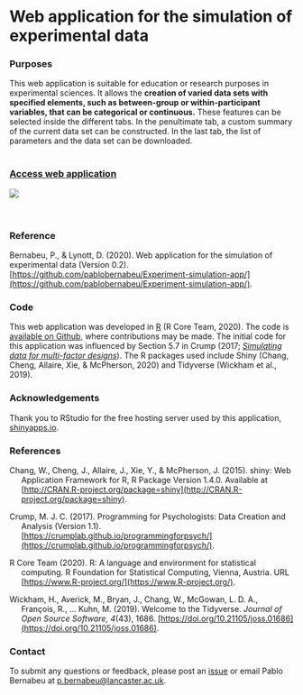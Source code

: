 # Web application for the simulation of experimental data

### Purposes

This web application is suitable for education or research purposes in experimental sciences. It allows the **creation of varied data sets with specified elements, such as between-group or within-participant variables, that can be categorical or continuous.** These features can be selected inside the different tabs. In the penultimate tab, a custom summary of the current data set can be constructed. In the last tab, the list of parameters and the data set can be downloaded.
<br></br>

### [Access web application](https://pablo-bernabeu.shinyapps.io/experimental-data-simulation/)

<a href="https://github.com/pablobernabeu/Experimental-data-simulation/raw/master/Screenshot.png"><img style="display: block; margin-left: auto; margin-right: auto;" src="https://github.com/pablobernabeu/Experimental-data-simulation/raw/master/Screenshot.png" /></a>
<br></br>

### Reference

Bernabeu, P., & Lynott, D. (2020). Web application for the simulation of experimental data (Version 0.2). [https://github.com/pablobernabeu/Experiment-simulation-app/](https://github.com/pablobernabeu/Experiment-simulation-app/).

### Code

This web application was developed in [R](https://www.r-project.org/about.html) (R Core Team, 2020). The code is [available on Github](https://github.com/pablobernabeu/Experiment-simulation-app/blob/master/experiment-simulation.Rmd), where contributions may be made. The initial code for this application was influenced by Section 5.7 in Crump (2017; [*Simulating data for multi-factor designs*](https://crumplab.github.io/programmingforpsych/simulating-and-analyzing-data-in-r.html#simulating-data-for-multi-factor-designs)). The R packages used include Shiny (Chang, Cheng, Allaire, Xie, & McPherson, 2020) and Tidyverse (Wickham et al., 2019).

### Acknowledgements

Thank you to RStudio for the free hosting server used by this application, [shinyapps.io](https://www.shinyapps.io/).

### References

<div style = "text-indent:-1.5em; margin-left:1.5em;">

Chang, W., Cheng, J., Allaire, J., Xie, Y., & McPherson, J. (2015). shiny: Web Application Framework for R, R Package Version 1.4.0. Available at [http://CRAN.R-project.org/package=shiny](http://CRAN.R-project.org/package=shiny).

Crump, M. J. C. (2017). Programming for Psychologists: Data Creation and Analysis (Version 1.1). [https://crumplab.github.io/programmingforpsych/](https://crumplab.github.io/programmingforpsych/).

R Core Team (2020). R: A language and environment for statistical computing. R Foundation for Statistical Computing, Vienna, Austria. URL [https://www.R-project.org/](https://www.R-project.org/).

Wickham, H., Averick, M., Bryan, J., Chang, W., McGowan, L. D. A., Fran&ccedil;ois, R., ... Kuhn, M. (2019). Welcome to the Tidyverse. *Journal of Open Source Software, 4*(43), 1686. [https://doi.org/10.21105/joss.01686](https://doi.org/10.21105/joss.01686).

</div>

### Contact

To submit any questions or feedback, please post an [issue](https://github.com/pablobernabeu/Experiment-simulation-app/issues) or email Pablo Bernabeu at [p.bernabeu@lancaster.ac.uk](mailto:p.bernabeu@lancaster.ac.uk).
